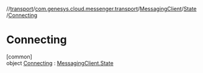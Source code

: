 //[transport](../../../../../index.md)/[com.genesys.cloud.messenger.transport](../../../index.md)/[MessagingClient](../../index.md)/[State](../index.md)/[Connecting](index.md)

# Connecting

[common]\
object [Connecting](index.md) : [MessagingClient.State](../index.md)
